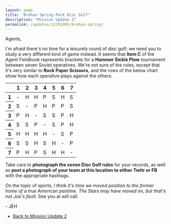 ```yaml
---
layout: page
title: "Brahan Spring Park Disc Golf"
description: "Mission Update 3"
permalink: /updates/11291005/brahan-spring/
---
```


Agents,

I'm afraid there's no time for a leisurely round of disc golf;
we need you to study a very different kind of game instead.
It seems that **Item C** of the *Agent Fieldbook* represents
brackets for a **Hammer Sickle Plow** tournament between seven Soviet
operatives. We're not sure of the rules, except that it's very similar
to **Rock Paper Scissors**, and the rows of the below chart show how
each operative plays against the others:

<div style="width:100%;">
  <table style="margin: 0 auto;">
    <thead>
      <tr>
        <th></th>
        <th>1</th>
        <th>2</th>
        <th>3</th>
        <th>4</th>
        <th>5</th>
        <th>6</th>
        <th>7</th>
      </tr>
    </thead>
    <tbody>
      <tr>
        <th>1</th>
        <td>-</td>
        <td>H</td>
        <td>H</td>
        <td>P</td>
        <td>S</td>
        <td>H</td>
        <td>S</td>
      </tr>
      <tr>
        <th>2</th>
        <td>S</td>
        <td>-</td>
        <td>P</td>
        <td>H</td>
        <td>P</td>
        <td>P</td>
        <td>S</td>
      </tr>
      <tr>
        <th>3</th>
        <td>P</td>
        <td>H</td>
        <td>-</td>
        <td>S</td>
        <td>S</td>
        <td>P</td>
        <td>H</td>
      </tr>
      <tr>
        <th>4</th>
        <td>S</td>
        <td>S</td>
        <td>P</td>
        <td>-</td>
        <td>S</td>
        <td>P</td>
        <td>H</td>
      </tr>
      <tr>
        <th>5</th>
        <td>H</td>
        <td>H</td>
        <td>H</td>
        <td>H</td>
        <td>-</td>
        <td>S</td>
        <td>P</td>
      </tr>
      <tr>
        <th>6</th>
        <td>S</td>
        <td>S</td>
        <td>H</td>
        <td>S</td>
        <td>H</td>
        <td>-</td>
        <td>P</td>
      </tr>
      <tr>
        <th>7</th>
        <td>P</td>
        <td>H</td>
        <td>P</td>
        <td>S</td>
        <td>H</td>
        <td>H</td>
        <td>-</td>
      </tr>
    </tbody>
  </table>
</div>

Take care to **photograph the seven Disc Golf rules** for your records,
as well as **post a photograph of your team at this location to either
Twttr or FB** with the appropriate hashtags.

On the topic of sports, *I think it's time we moved position to the
former home of a true American pastime. The Stars may have moved on,
but that's not Joe's fault.* See you at will call.

\- JEH

* [Back to Mission Update 2](/updates/89001283/lowe-mill/)
